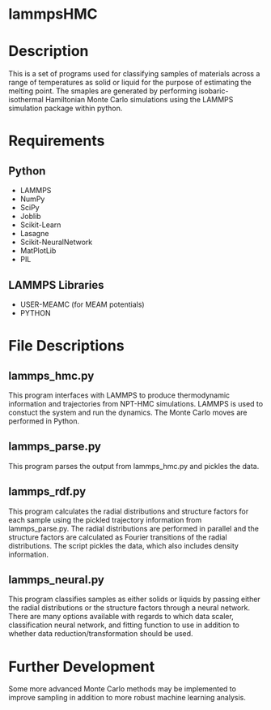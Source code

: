 # lammpsHMC

Description
===========
 
This is a set of programs used for classifying samples of materials across a range of temperatures as solid or liquid for the purpose of estimating the melting point. The smaples are generated by performing isobaric-isothermal Hamiltonian Monte Carlo simulations using the LAMMPS simulation package within python.

Requirements
============

Python
------

- LAMMPS
- NumPy
- SciPy
- Joblib
- Scikit-Learn
- Lasagne
- Scikit-NeuralNetwork
- MatPlotLib
- PIL

LAMMPS Libraries
----------------

- USER-MEAMC (for MEAM potentials)
- PYTHON

File Descriptions
=================

lammps_hmc.py
-------------

This program interfaces with LAMMPS to produce thermodynamic information and trajectories from NPT-HMC simulations. LAMMPS is used to constuct the system and run the dynamics. The Monte Carlo moves are performed in Python.

lammps_parse.py
---------------

This program parses the output from lammps_hmc.py and pickles the data.

lammps_rdf.py
-------------

This program calculates the radial distributions and structure factors for each sample using the pickled trajectory information from lammps_parse.py. The radial distributions are performed in parallel and the structure factors are calculated as Fourier transitions of the radial distributions. The script pickles the data, which also includes density information.

lammps_neural.py
----------------

This program classifies samples as either solids or liquids by passing either the radial distributions or the structure factors through a neural network. There are many options available with regards to which data scaler, classification neural network, and fitting function to use in addition to whether data reduction/transformation should be used.

Further Development
===================

Some more advanced Monte Carlo methods may be implemented to improve sampling in addition to more robust machine learning analysis.
